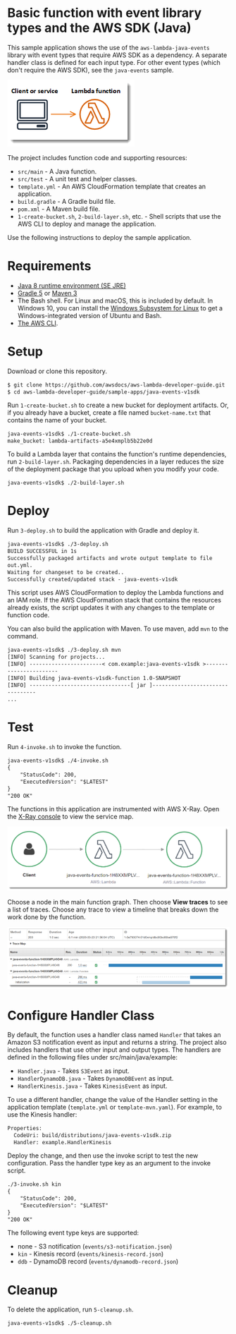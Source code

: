 # Basic function with event library types and the AWS SDK (Java)

This sample application shows the use of the `aws-lambda-java-events` library with event types that require AWS SDK as a dependency. A separate handler class is defined for each input type. For other event types (which don't require the AWS SDK), see the `java-events` sample.

![Architecture](/sample-apps/java-events-v1sdk/images/sample-java-events-v1sdk.png)

The project includes function code and supporting resources:
- `src/main` - A Java function.
- `src/test` - A unit test and helper classes.
- `template.yml` - An AWS CloudFormation template that creates an application.
- `build.gradle` - A Gradle build file.
- `pom.xml` - A Maven build file.
- `1-create-bucket.sh`, `2-build-layer.sh`, etc. - Shell scripts that use the AWS CLI to deploy and manage the application.

Use the following instructions to deploy the sample application.

# Requirements
- [Java 8 runtime environment (SE JRE)](https://www.oracle.com/java/technologies/javase-downloads.html)
- [Gradle 5](https://gradle.org/releases/) or [Maven 3](https://maven.apache.org/docs/history.html)
- The Bash shell. For Linux and macOS, this is included by default. In Windows 10, you can install the [Windows Subsystem for Linux](https://docs.microsoft.com/en-us/windows/wsl/install-win10) to get a Windows-integrated version of Ubuntu and Bash.
- [The AWS CLI](https://docs.aws.amazon.com/cli/latest/userguide/cli-chap-install.html).

# Setup
Download or clone this repository.

    $ git clone https://github.com/awsdocs/aws-lambda-developer-guide.git
    $ cd aws-lambda-developer-guide/sample-apps/java-events-v1sdk

Run `1-create-bucket.sh` to create a new bucket for deployment artifacts. Or, if you already have a bucket, create a file named `bucket-name.txt` that contains the name of your bucket.

    java-events-v1sdk$ ./1-create-bucket.sh
    make_bucket: lambda-artifacts-a5e4xmplb5b22e0d

To build a Lambda layer that contains the function's runtime dependencies, run `2-build-layer.sh`. Packaging dependencies in a layer reduces the size of the deployment package that you upload when you modify your code.

    java-events-v1sdk$ ./2-build-layer.sh

# Deploy
Run `3-deploy.sh` to build the application with Gradle and deploy it.

    java-events-v1sdk$ ./3-deploy.sh
    BUILD SUCCESSFUL in 1s
    Successfully packaged artifacts and wrote output template to file out.yml.
    Waiting for changeset to be created..
    Successfully created/updated stack - java-events-v1sdk

This script uses AWS CloudFormation to deploy the Lambda functions and an IAM role. If the AWS CloudFormation stack that contains the resources already exists, the script updates it with any changes to the template or function code.

You can also build the application with Maven. To use maven, add `mvn` to the command.

    java-events-v1sdk$ ./3-deploy.sh mvn
    [INFO] Scanning for projects...
    [INFO] -----------------------< com.example:java-events-v1sdk >-----------------------
    [INFO] Building java-events-v1sdk-function 1.0-SNAPSHOT
    [INFO] --------------------------------[ jar ]---------------------------------
    ...

# Test
Run `4-invoke.sh` to invoke the function.

    java-events-v1sdk$ ./4-invoke.sh
    {
        "StatusCode": 200,
        "ExecutedVersion": "$LATEST"
    }
    "200 OK"

The functions in this application are instrumented with AWS X-Ray. Open the [X-Ray console](https://console.aws.amazon.com/xray/home#/service-map) to view the service map.

![Service Map](/sample-apps/java-events-v1sdk/images/java-events-v1sdk-servicemap.png)

Choose a node in the main function graph. Then choose **View traces** to see a list of traces. Choose any trace to view a timeline that breaks down the work done by the function.

![Trace](/sample-apps/java-events-v1sdk/images/java-events-v1sdk-trace.png)

# Configure Handler Class

By default, the function uses a handler class named `Handler` that takes an Amazon S3 notification event as input and returns a string. The project also includes handlers that use other input and output types. The handlers are defined in the following files under src/main/java/example:

- `Handler.java` - Takes `S3Event` as input.
- `HandlerDynamoDB.java` - Takes `DynamoDBEvent` as input.
- `HandlerKinesis.java` - Takes `KinesisEvent` as input.

To use a different handler, change the value of the Handler setting in the application template (`template.yml` or `template-mvn.yaml`). For example, to use the Kinesis handler:

    Properties:
      CodeUri: build/distributions/java-events-v1sdk.zip
      Handler: example.HandlerKinesis

Deploy the change, and then use the invoke script to test the new configuration. Pass the handler type key as an argument to the invoke script.

    ./3-invoke.sh kin
    {
        "StatusCode": 200,
        "ExecutedVersion": "$LATEST"
    }
    "200 OK"

The following event type keys are supported:
- none - S3 notification (`events/s3-notification.json`)
- `kin` - Kinesis record (`events/kinesis-record.json`)
- `ddb` - DynamoDB record (`events/dynamodb-record.json`)

# Cleanup
To delete the application, run `5-cleanup.sh`.

    java-events-v1sdk$ ./5-cleanup.sh
